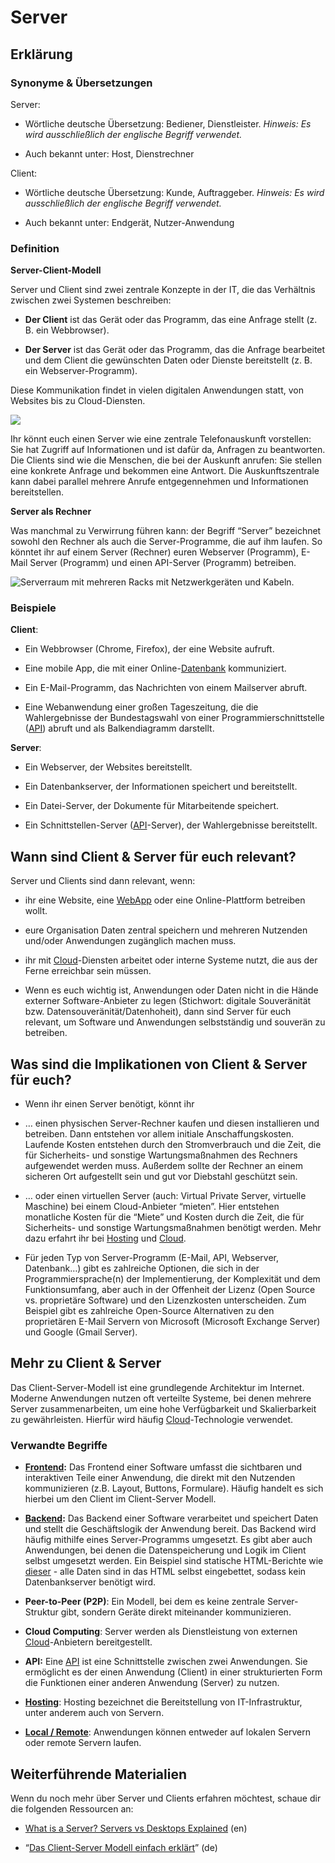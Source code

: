 # Server
## Erklärung

### Synonyme & Übersetzungen

Server:

- Wörtliche deutsche Übersetzung: Bediener, Dienstleister. *Hinweis: Es wird ausschließlich der englische Begriff verwendet.*

- Auch bekannt unter: Host, Dienstrechner

Client:

- Wörtliche deutsche Übersetzung: Kunde, Auftraggeber. *Hinweis: Es wird ausschließlich der englische Begriff verwendet.*

- Auch bekannt unter: Endgerät, Nutzer-Anwendung

### Definition

**Server-Client-Modell**

Server und Client sind zwei zentrale Konzepte in der IT, die das Verhältnis zwischen zwei Systemen beschreiben:

- **Der Client** ist das Gerät oder das Programm, das eine Anfrage stellt (z. B. ein Webbrowser).

- **Der Server** ist das Gerät oder das Programm, das die Anfrage bearbeitet und dem Client die gewünschten Daten oder Dienste bereitstellt (z. B. ein Webserver-Programm).

Diese Kommunikation findet in vielen digitalen Anwendungen statt, von Websites bis zu Cloud-Diensten.

![](https://civic-data.de/app/uploads/server-client.svg)



Ihr könnt euch einen Server wie eine zentrale Telefonauskunft vorstellen: Sie hat Zugriff auf Informationen und ist dafür da, Anfragen zu beantworten. Die Clients sind wie die Menschen, die bei der Auskunft anrufen: Sie stellen eine konkrete Anfrage und bekommen eine Antwort. Die Auskunftszentrale kann dabei parallel mehrere Anrufe entgegennehmen und Informationen bereitstellen.

**Server als Rechner**

Was manchmal zu Verwirrung führen kann: der Begriff “Server” bezeichnet sowohl den Rechner als auch die Server-Programme, die auf ihm laufen. So könntet ihr auf einem Server (Rechner) euren Webserver (Programm), E-Mail Server (Programm) und einen API-Server (Programm) betreiben.

![Serverraum mit mehreren Racks mit Netzwerkgeräten und Kabeln.](https://civic-data.de/app/uploads/computer-server.jpg)



### Beispiele

**Client**:

- Ein Webbrowser (Chrome, Firefox), der eine Website aufruft.

- Eine mobile App, die mit einer Online-[Datenbank](https://civic-data.de/selbstlernmaterial/#datenbank) kommuniziert.

- Ein E-Mail-Programm, das Nachrichten von einem Mailserver abruft.

- Eine Webanwendung einer großen Tageszeitung, die die Wahlergebnisse der Bundestagswahl von einer Programmierschnittstelle ([API](https://civic-data.de/selbstlernmaterial/#api)) abruft und als Balkendiagramm darstellt.

**Server**:

- Ein Webserver, der Websites bereitstellt.

- Ein Datenbankserver, der Informationen speichert und bereitstellt.

- Ein Datei-Server, der Dokumente für Mitarbeitende speichert.

- Ein Schnittstellen-Server ([API](https://civic-data.de/selbstlernmaterial/#api)-Server), der Wahlergebnisse bereitstellt.

## Wann sind Client & Server für euch relevant? 

Server und Clients sind dann relevant, wenn:

- ihr eine Website, eine [WebApp](https://civic-data.de/selbstlernmaterial/#webapp) oder eine Online-Plattform betreiben wollt.

- eure Organisation Daten zentral speichern und mehreren Nutzenden und/oder Anwendungen zugänglich machen muss.

- ihr mit [Cloud](https://civic-data.de/selbstlernmaterial/#cloud)-Diensten arbeitet oder interne Systeme nutzt, die aus der Ferne erreichbar sein müssen.

- Wenn es euch wichtig ist, Anwendungen oder Daten nicht in die Hände externer Software-Anbieter zu legen (Stichwort: digitale Souveränität bzw. Datensouveränität/Datenhoheit), dann sind Server für euch relevant, um Software und Anwendungen selbstständig und souverän zu betreiben.

## Was sind die Implikationen von Client & Server für euch? 

- Wenn ihr einen Server benötigt, könnt ihr

- … einen physischen Server-Rechner kaufen und diesen installieren und betreiben. Dann entstehen vor allem initiale Anschaffungskosten. Laufende Kosten entstehen durch den Stromverbrauch und die Zeit, die für Sicherheits- und sonstige Wartungsmaßnahmen des Rechners aufgewendet werden muss. Außerdem sollte der Rechner an einem sicheren Ort aufgestellt sein und gut vor Diebstahl geschützt sein.

- … oder einen virtuellen Server (auch: Virtual Private Server, virtuelle Maschine) bei einem Cloud-Anbieter “mieten”. Hier entstehen monatliche Kosten für die “Miete” und Kosten durch die Zeit, die für Sicherheits- und sonstige Wartungsmaßnahmen benötigt werden. Mehr dazu erfahrt ihr bei [Hosting](https://civic-data.de/selbstlernmaterial/#hosting) und [Cloud](https://civic-data.de/selbstlernmaterial/#cloud).

- Für jeden Typ von Server-Programm (E-Mail, API, Webserver, Datenbank…) gibt es zahlreiche Optionen, die sich in der Programmiersprache(n) der Implementierung, der Komplexität und dem Funktionsumfang, aber auch in der Offenheit der Lizenz (Open Source vs. proprietäre Software) und den Lizenzkosten unterscheiden. Zum Beispiel gibt es zahlreiche Open-Source Alternativen zu den proprietären E-Mail Servern von Microsoft (Microsoft Exchange Server) und Google (Gmail Server).

## Mehr zu Client & Server

Das Client-Server-Modell ist eine grundlegende Architektur im Internet. Moderne Anwendungen nutzen oft verteilte Systeme, bei denen mehrere Server zusammenarbeiten, um eine hohe Verfügbarkeit und Skalierbarkeit zu gewährleisten. Hierfür wird häufig [Cloud](https://civic-data.de/selbstlernmaterial/#cloud)-Technologie verwendet.

### Verwandte Begriffe

- **[Frontend](https://civic-data.de/selbstlernmaterial/#frontend-backend):** Das Frontend einer Software umfasst die sichtbaren und interaktiven Teile einer Anwendung, die direkt mit den Nutzenden kommunizieren (z.B. Layout, Buttons, Formulare). Häufig handelt es sich hierbei um den Client im Client-Server Modell.

- **[Backend](https://civic-data.de/selbstlernmaterial/#frontend-backend):** Das Backend einer Software verarbeitet und speichert Daten und stellt die Geschäftslogik der Anwendung bereit. Das Backend wird häufig mithilfe eines Server-Programms umgesetzt. Es gibt aber auch Anwendungen, bei denen die Datenspeicherung und Logik im Client selbst umgesetzt werden. Ein Beispiel sind statische HTML-Berichte wie [dieser](https://correlaid.github.io/hacklab-foundation/Developer-Census-2020-Report.html#Overview) - alle Daten sind in das HTML selbst eingebettet, sodass kein Datenbankserver benötigt wird.

- **Peer-to-Peer (P2P)**: Ein Modell, bei dem es keine zentrale Server-Struktur gibt, sondern Geräte direkt miteinander kommunizieren.

- **Cloud Computing**: Server werden als Dienstleistung von externen [Cloud](https://civic-data.de/selbstlernmaterial/#cloud)-Anbietern bereitgestellt.

- **API:** Eine [API](https://civic-data.de/selbstlernmaterial/#api) ist eine Schnittstelle zwischen zwei Anwendungen. Sie ermöglicht es der einen Anwendung (Client) in einer strukturierten Form die Funktionen einer anderen Anwendung (Server) zu nutzen.

- [**Hosting**](https://civic-data.de/selbstlernmaterial/#hosting): Hosting bezeichnet die Bereitstellung von IT-Infrastruktur, unter anderem auch von Servern.

- [**Local / Remote**](https://civic-data.de/selbstlernmaterial/#local-remote): Anwendungen können entweder auf lokalen Servern oder remote Servern laufen.

## Weiterführende Materialien

Wenn du noch mehr über Server und Clients erfahren möchtest, schaue dir die folgenden Ressourcen an:

- [What is a Server? Servers vs Desktops Explained](https://www.youtube.com/watch?v=UjCDWCeHCzY) (en)

- “[Das Client-Server Modell einfach erklärt](https://youtu.be/LwziP-ZrbUs?si=-oO3WVOBG586Vy44)” (de)

